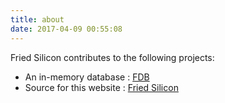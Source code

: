 ```yaml
---
title: about
date: 2017-04-09 00:55:08
---
```


Fried Silicon contributes to the following projects:

 - An in-memory database    : [FDB](https://gitlab.com/friedsilicon/fdb)
 - Source for this website  : [Fried Silicon](https://github.com/friedsilicon/friedsilicon)



